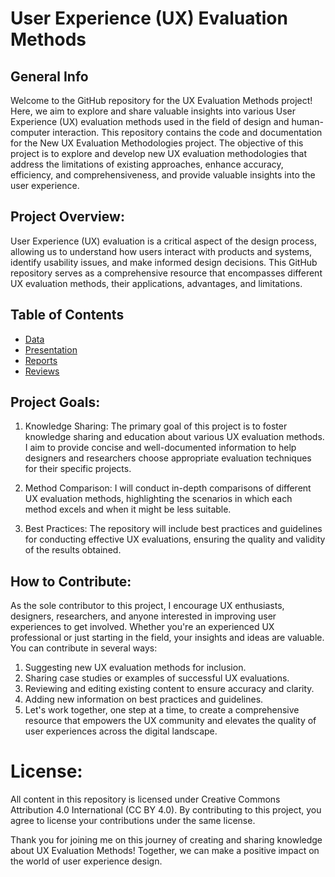 
# User Experience (UX) Evaluation Methods

## General Info

Welcome to the GitHub repository for the UX Evaluation Methods project! Here, we aim to explore and share valuable insights into various User Experience (UX) evaluation methods used in the field of design and human-computer interaction. This repository contains the code and documentation for the New UX Evaluation Methodologies project. The objective of this project is to explore and develop new UX evaluation methodologies that address the limitations of existing approaches, enhance accuracy, efficiency, and comprehensiveness, and provide valuable insights into the user experience.

## Project Overview:

User Experience (UX) evaluation is a critical aspect of the design process, allowing us to understand how users interact with products and systems, identify usability issues, and make informed design decisions. This GitHub repository serves as a comprehensive resource that encompasses different UX evaluation methods, their applications, advantages, and limitations.

## Table of Contents

* [Data](#data)
* [Presentation](#Presentation)
* [Reports](#Reports)
* [Reviews](#Reviews)

## Project Goals:

1. Knowledge Sharing: The primary goal of this project is to foster knowledge sharing and education about various UX evaluation methods. I aim to provide concise and well-documented information to help designers and researchers choose appropriate evaluation techniques for their specific projects.

2. Method Comparison: I will conduct in-depth comparisons of different UX evaluation methods, highlighting the scenarios in which each method excels and when it might be less suitable.

3. Best Practices: The repository will include best practices and guidelines for conducting effective UX evaluations, ensuring the quality and validity of the results obtained.


## How to Contribute:

As the sole contributor to this project, I encourage UX enthusiasts, designers, researchers, and anyone interested in improving user experiences to get involved. Whether you're an experienced UX professional or just starting in the field, your insights and ideas are valuable. You can contribute in several ways:

1. Suggesting new UX evaluation methods for inclusion.
2. Sharing case studies or examples of successful UX evaluations.
3. Reviewing and editing existing content to ensure accuracy and clarity.
4. Adding new information on best practices and guidelines.
5. Let's work together, one step at a time, to create a comprehensive resource that empowers the UX community and elevates the quality of user experiences across the digital landscape.

# License:

All content in this repository is licensed under Creative Commons Attribution 4.0 International (CC BY 4.0). By contributing to this project, you agree to license your contributions under the same license.

Thank you for joining me on this journey of creating and sharing knowledge about UX Evaluation Methods! Together, we can make a positive impact on the world of user experience design.
	

